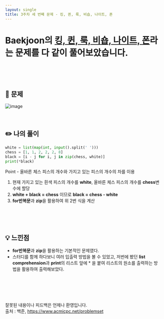 ```yaml
---
layout: single
title: 3주차 세 번째 문제 - 킹, 퀸, 룩, 비숍, 나이트, 폰
---
```







# Baekjoon의 [킹, 퀸, 룩, 비숍, 나이트, 폰](https://www.acmicpc.net/problem/3003)라는 문제를 다 같이 풀어보았습니다.

<br><br><br>

## 📖 문제
![image](https://user-images.githubusercontent.com/97678547/226271405-29cc4840-dec9-411c-bc93-fc6c1c456d68.png)
<br><br><br>
 
## ✏️ 나의 풀이

  ```python
white = list(map(int, input().split(' ')))
chess = [1, 1, 2, 2, 2, 8]
black = [i - j for i, j in zip(chess, white)]
print(*black)
  ```
  Point - 올바른 체스 피스의 개수와 가지고 있는 피스의 개수의 차를 이용
  1. 현재 가지고 있는 흰색 피스의 개수를 **white**, 올바른 체스 피스의 개수를 **chess**변수에 할당
  2. **white + black = chess** 이므로 **black = chess - white**
  3. **for반복문**과 **zip**을 활용하여 위 2번 식을 계산
  
  <br><br><br>
  
## 💡 느낀점
  - **for반복문**과 **zip**을 활용하는 기본적인 문제였다.
  - 스터디를 함께 하다보니 여러 입출력 방법을 볼 수 있었고, 
  저번에 봤던 **list comprehension**과 **print**의 리스트 앞에 * 을 붙여 리스트의 원소를 출력하는 방법을 활용하여 출력해보았다. 

<br><br><br><br>

잘못된 내용이나 피드백은 언제나 환영입니다. <br>
출처 : 백준, https://www.acmicpc.net/problemset
